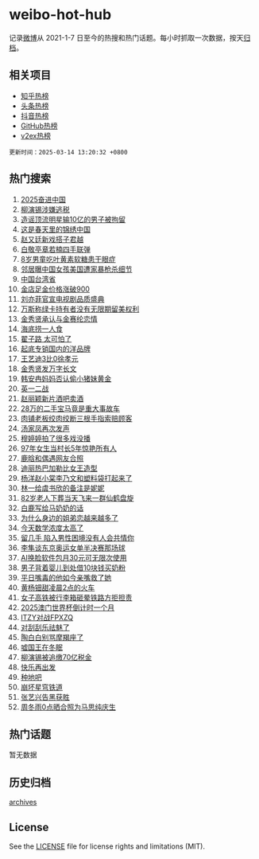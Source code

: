 # weibo-hot-hub

记录[微博](https://www.weibo.com)从 2021-1-7 日至今的热搜和热门话题。每小时抓取一次数据，按天[归档](archives)。

## 相关项目

- [知乎热榜](https://github.com/snaildev/zhihu-hot-hub)
- [头条热榜](https://github.com/snaildev/toutiao-hot-hub)
- [抖音热榜](https://github.com/snaildev/douyin-hot-hub)
- [GitHub热榜](https://github.com/snaildev/github-hot-hub)
- [v2ex热榜](https://github.com/snaildev/v2ex-hot-hub)


`更新时间：2025-03-14 13:20:32 +0800`

## 热门搜索

1. [2025奋进中国](https://m.weibo.cn/search?containerid=100103type%3D1%26t%3D10%26q%3D%232025%E5%A5%8B%E8%BF%9B%E4%B8%AD%E5%9B%BD%23&stream_entry_id=51&isnewpage=1&extparam=seat%3D1%26q%3D%25232025%25E5%25A5%258B%25E8%25BF%259B%25E4%25B8%25AD%25E5%259B%25BD%2523%26cate%3D10103%26filter_type%3Drealtimehot%26pos%3D0%26dgr%3D0%26stream_entry_id%3D51%26c_type%3D51%26display_time%3D1741929631%26pre_seqid%3D174192963101103094661145)
1. [柳演锡涉嫌逃税](https://m.weibo.cn/search?containerid=100103type%3D1%26t%3D10%26q%3D%23%E6%9F%B3%E6%BC%94%E9%94%A1%E6%B6%89%E5%AB%8C%E9%80%83%E7%A8%8E%23&stream_entry_id=31&isnewpage=1&extparam=seat%3D1%26cate%3D5001%26pos%3D0%26stream_entry_id%3D31%26realpos%3D1%26flag%3D2%26band_rank%3D1%26filter_type%3Drealtimehot%26q%3D%2523%25E6%259F%25B3%25E6%25BC%2594%25E9%2594%25A1%25E6%25B6%2589%25E5%25AB%258C%25E9%2580%2583%25E7%25A8%258E%2523%26dgr%3D0%26lcate%3D5001%26c_type%3D31%26display_time%3D1741929631%26pre_seqid%3D174192963101103094661145)
1. [造谣顶流明星输10亿的男子被拘留](https://m.weibo.cn/search?containerid=100103type%3D1%26t%3D10%26q%3D%23%E9%80%A0%E8%B0%A3%E9%A1%B6%E6%B5%81%E6%98%8E%E6%98%9F%E8%BE%9310%E4%BA%BF%E7%9A%84%E7%94%B7%E5%AD%90%E8%A2%AB%E6%8B%98%E7%95%99%23&stream_entry_id=31&isnewpage=1&extparam=seat%3D1%26cate%3D5001%26pos%3D1%26stream_entry_id%3D31%26realpos%3D2%26flag%3D2%26band_rank%3D2%26filter_type%3Drealtimehot%26q%3D%2523%25E9%2580%25A0%25E8%25B0%25A3%25E9%25A1%25B6%25E6%25B5%2581%25E6%2598%258E%25E6%2598%259F%25E8%25BE%259310%25E4%25BA%25BF%25E7%259A%2584%25E7%2594%25B7%25E5%25AD%2590%25E8%25A2%25AB%25E6%258B%2598%25E7%2595%2599%2523%26dgr%3D0%26lcate%3D5001%26c_type%3D31%26display_time%3D1741929631%26pre_seqid%3D174192963101103094661145)
1. [这是春天里的锦绣中国](https://m.weibo.cn/search?containerid=100103type%3D1%26t%3D10%26q%3D%23%E8%BF%99%E6%98%AF%E6%98%A5%E5%A4%A9%E9%87%8C%E7%9A%84%E9%94%A6%E7%BB%A3%E4%B8%AD%E5%9B%BD%23&stream_entry_id=31&isnewpage=1&extparam=seat%3D1%26cate%3D5001%26pos%3D2%26stream_entry_id%3D31%26realpos%3D3%26flag%3D0%26band_rank%3D3%26filter_type%3Drealtimehot%26q%3D%2523%25E8%25BF%2599%25E6%2598%25AF%25E6%2598%25A5%25E5%25A4%25A9%25E9%2587%258C%25E7%259A%2584%25E9%2594%25A6%25E7%25BB%25A3%25E4%25B8%25AD%25E5%259B%25BD%2523%26dgr%3D0%26lcate%3D5001%26c_type%3D31%26display_time%3D1741929631%26pre_seqid%3D174192963101103094661145)
1. [赵又廷新戏搭子君越](https://m.weibo.cn/search?containerid=100103type%3D1%26t%3D10%26q%3D%23%E8%B5%B5%E5%8F%88%E5%BB%B7%E6%96%B0%E6%88%8F%E6%90%AD%E5%AD%90%E5%90%9B%E8%B6%8A%23&stream_entry_id=31&isnewpage=1&extparam=seat%3D1%26cate%3D5001%26pos%3D3%26stream_entry_id%3D31%26lcate%3D5001%26c_type%3D31%26topic_ad%3D1%26band_rank%3D4%26filter_type%3Drealtimehot%26q%3D%2523%25E8%25B5%25B5%25E5%258F%2588%25E5%25BB%25B7%25E6%2596%25B0%25E6%2588%258F%25E6%2590%25AD%25E5%25AD%2590%25E5%2590%259B%25E8%25B6%258A%2523%26is_ad_pos%3D1%26dgr%3D0%26adid%3D278841%26display_time%3D1741929631%26pre_seqid%3D174192963101103094661145)
1. [白敬亭章若楠四手联弹](https://m.weibo.cn/search?containerid=100103type%3D1%26t%3D10%26q%3D%E7%99%BD%E6%95%AC%E4%BA%AD%E7%AB%A0%E8%8B%A5%E6%A5%A0%E5%9B%9B%E6%89%8B%E8%81%94%E5%BC%B9&stream_entry_id=31&isnewpage=1&extparam=seat%3D1%26cate%3D5001%26pos%3D4%26stream_entry_id%3D31%26realpos%3D4%26flag%3D1%26band_rank%3D4%26filter_type%3Drealtimehot%26q%3D%25E7%2599%25BD%25E6%2595%25AC%25E4%25BA%25AD%25E7%25AB%25A0%25E8%258B%25A5%25E6%25A5%25A0%25E5%259B%259B%25E6%2589%258B%25E8%2581%2594%25E5%25BC%25B9%26dgr%3D0%26lcate%3D5001%26c_type%3D31%26display_time%3D1741929631%26pre_seqid%3D174192963101103094661145)
1. [8岁男童吃叶黄素软糖患干眼症](https://m.weibo.cn/search?containerid=100103type%3D1%26t%3D10%26q%3D%238%E5%B2%81%E7%94%B7%E7%AB%A5%E5%90%83%E5%8F%B6%E9%BB%84%E7%B4%A0%E8%BD%AF%E7%B3%96%E6%82%A3%E5%B9%B2%E7%9C%BC%E7%97%87%23&stream_entry_id=31&isnewpage=1&extparam=seat%3D1%26cate%3D5001%26pos%3D5%26stream_entry_id%3D31%26realpos%3D5%26flag%3D1%26band_rank%3D5%26filter_type%3Drealtimehot%26q%3D%25238%25E5%25B2%2581%25E7%2594%25B7%25E7%25AB%25A5%25E5%2590%2583%25E5%258F%25B6%25E9%25BB%2584%25E7%25B4%25A0%25E8%25BD%25AF%25E7%25B3%2596%25E6%2582%25A3%25E5%25B9%25B2%25E7%259C%25BC%25E7%2597%2587%2523%26dgr%3D0%26lcate%3D5001%26c_type%3D31%26display_time%3D1741929631%26pre_seqid%3D174192963101103094661145)
1. [邻居曝中国女孩美国遭家暴枪杀细节](https://m.weibo.cn/search?containerid=100103type%3D1%26t%3D10%26q%3D%23%E9%82%BB%E5%B1%85%E6%9B%9D%E4%B8%AD%E5%9B%BD%E5%A5%B3%E5%AD%A9%E7%BE%8E%E5%9B%BD%E9%81%AD%E5%AE%B6%E6%9A%B4%E6%9E%AA%E6%9D%80%E7%BB%86%E8%8A%82%23&stream_entry_id=31&isnewpage=1&extparam=seat%3D1%26cate%3D5001%26pos%3D6%26stream_entry_id%3D31%26realpos%3D6%26flag%3D0%26band_rank%3D6%26filter_type%3Drealtimehot%26q%3D%2523%25E9%2582%25BB%25E5%25B1%2585%25E6%259B%259D%25E4%25B8%25AD%25E5%259B%25BD%25E5%25A5%25B3%25E5%25AD%25A9%25E7%25BE%258E%25E5%259B%25BD%25E9%2581%25AD%25E5%25AE%25B6%25E6%259A%25B4%25E6%259E%25AA%25E6%259D%2580%25E7%25BB%2586%25E8%258A%2582%2523%26dgr%3D0%26lcate%3D5001%26c_type%3D31%26display_time%3D1741929631%26pre_seqid%3D174192963101103094661145)
1. [中国台湾省](https://m.weibo.cn/search?containerid=100103type%3D1%26t%3D10%26q%3D%23%E4%B8%AD%E5%9B%BD%E5%8F%B0%E6%B9%BE%E7%9C%81%23&stream_entry_id=31&isnewpage=1&extparam=seat%3D1%26cate%3D5001%26pos%3D7%26stream_entry_id%3D31%26realpos%3D7%26flag%3D16%26band_rank%3D7%26filter_type%3Drealtimehot%26q%3D%2523%25E4%25B8%25AD%25E5%259B%25BD%25E5%258F%25B0%25E6%25B9%25BE%25E7%259C%2581%2523%26dgr%3D0%26lcate%3D5001%26c_type%3D31%26display_time%3D1741929631%26pre_seqid%3D174192963101103094661145)
1. [金店足金价格涨破900](https://m.weibo.cn/search?containerid=100103type%3D1%26t%3D10%26q%3D%23%E9%87%91%E5%BA%97%E8%B6%B3%E9%87%91%E4%BB%B7%E6%A0%BC%E6%B6%A8%E7%A0%B4900%23&stream_entry_id=31&isnewpage=1&extparam=seat%3D1%26cate%3D5001%26pos%3D8%26stream_entry_id%3D31%26realpos%3D8%26flag%3D0%26band_rank%3D8%26filter_type%3Drealtimehot%26q%3D%2523%25E9%2587%2591%25E5%25BA%2597%25E8%25B6%25B3%25E9%2587%2591%25E4%25BB%25B7%25E6%25A0%25BC%25E6%25B6%25A8%25E7%25A0%25B4900%2523%26dgr%3D0%26lcate%3D5001%26c_type%3D31%26display_time%3D1741929631%26pre_seqid%3D174192963101103094661145)
1. [刘亦菲官宣电视剧品质盛典](https://m.weibo.cn/search?containerid=100103type%3D1%26t%3D10%26q%3D%23%E5%88%98%E4%BA%A6%E8%8F%B2%E5%AE%98%E5%AE%A3%E7%94%B5%E8%A7%86%E5%89%A7%E5%93%81%E8%B4%A8%E7%9B%9B%E5%85%B8%23&stream_entry_id=31&isnewpage=1&extparam=seat%3D1%26cate%3D5001%26pos%3D9%26stream_entry_id%3D31%26realpos%3D9%26flag%3D1%26band_rank%3D9%26filter_type%3Drealtimehot%26q%3D%2523%25E5%2588%2598%25E4%25BA%25A6%25E8%258F%25B2%25E5%25AE%2598%25E5%25AE%25A3%25E7%2594%25B5%25E8%25A7%2586%25E5%2589%25A7%25E5%2593%2581%25E8%25B4%25A8%25E7%259B%259B%25E5%2585%25B8%2523%26dgr%3D0%26lcate%3D5001%26c_type%3D31%26display_time%3D1741929631%26pre_seqid%3D174192963101103094661145)
1. [万斯称绿卡持有者没有无限期留美权利](https://m.weibo.cn/search?containerid=100103type%3D1%26t%3D10%26q%3D%23%E4%B8%87%E6%96%AF%E7%A7%B0%E7%BB%BF%E5%8D%A1%E6%8C%81%E6%9C%89%E8%80%85%E6%B2%A1%E6%9C%89%E6%97%A0%E9%99%90%E6%9C%9F%E7%95%99%E7%BE%8E%E6%9D%83%E5%88%A9%23&stream_entry_id=31&isnewpage=1&extparam=seat%3D1%26cate%3D5001%26pos%3D10%26stream_entry_id%3D31%26realpos%3D10%26flag%3D1%26band_rank%3D10%26filter_type%3Drealtimehot%26q%3D%2523%25E4%25B8%2587%25E6%2596%25AF%25E7%25A7%25B0%25E7%25BB%25BF%25E5%258D%25A1%25E6%258C%2581%25E6%259C%2589%25E8%2580%2585%25E6%25B2%25A1%25E6%259C%2589%25E6%2597%25A0%25E9%2599%2590%25E6%259C%259F%25E7%2595%2599%25E7%25BE%258E%25E6%259D%2583%25E5%2588%25A9%2523%26dgr%3D0%26lcate%3D5001%26c_type%3D31%26display_time%3D1741929631%26pre_seqid%3D174192963101103094661145)
1. [金秀贤承认与金赛纶恋情](https://m.weibo.cn/search?containerid=100103type%3D1%26t%3D10%26q%3D%23%E9%87%91%E7%A7%80%E8%B4%A4%E6%89%BF%E8%AE%A4%E4%B8%8E%E9%87%91%E8%B5%9B%E7%BA%B6%E6%81%8B%E6%83%85%23&stream_entry_id=31&isnewpage=1&extparam=seat%3D1%26cate%3D5001%26pos%3D11%26stream_entry_id%3D31%26realpos%3D11%26flag%3D4%26band_rank%3D11%26filter_type%3Drealtimehot%26q%3D%2523%25E9%2587%2591%25E7%25A7%2580%25E8%25B4%25A4%25E6%2589%25BF%25E8%25AE%25A4%25E4%25B8%258E%25E9%2587%2591%25E8%25B5%259B%25E7%25BA%25B6%25E6%2581%258B%25E6%2583%2585%2523%26dgr%3D0%26lcate%3D5001%26c_type%3D31%26display_time%3D1741929631%26pre_seqid%3D174192963101103094661145)
1. [海底捞一人食](https://m.weibo.cn/search?containerid=100103type%3D1%26t%3D10%26q%3D%E6%B5%B7%E5%BA%95%E6%8D%9E%E4%B8%80%E4%BA%BA%E9%A3%9F&stream_entry_id=31&isnewpage=1&extparam=seat%3D1%26cate%3D5001%26pos%3D12%26stream_entry_id%3D31%26realpos%3D12%26flag%3D1%26band_rank%3D12%26filter_type%3Drealtimehot%26q%3D%25E6%25B5%25B7%25E5%25BA%2595%25E6%258D%259E%25E4%25B8%2580%25E4%25BA%25BA%25E9%25A3%259F%26dgr%3D0%26lcate%3D5001%26c_type%3D31%26display_time%3D1741929631%26pre_seqid%3D174192963101103094661145)
1. [翟子路 太可怕了](https://m.weibo.cn/search?containerid=100103type%3D1%26t%3D10%26q%3D%E7%BF%9F%E5%AD%90%E8%B7%AF+%E5%A4%AA%E5%8F%AF%E6%80%95%E4%BA%86&stream_entry_id=31&isnewpage=1&extparam=seat%3D1%26cate%3D5001%26pos%3D13%26stream_entry_id%3D31%26realpos%3D13%26flag%3D1%26band_rank%3D13%26filter_type%3Drealtimehot%26q%3D%25E7%25BF%259F%25E5%25AD%2590%25E8%25B7%25AF%2520%25E5%25A4%25AA%25E5%258F%25AF%25E6%2580%2595%25E4%25BA%2586%26dgr%3D0%26lcate%3D5001%26c_type%3D31%26display_time%3D1741929631%26pre_seqid%3D174192963101103094661145)
1. [起底专销国内的洋品牌](https://m.weibo.cn/search?containerid=100103type%3D1%26t%3D10%26q%3D%23%E8%B5%B7%E5%BA%95%E4%B8%93%E9%94%80%E5%9B%BD%E5%86%85%E7%9A%84%E6%B4%8B%E5%93%81%E7%89%8C%23&stream_entry_id=31&isnewpage=1&extparam=seat%3D1%26cate%3D5001%26pos%3D14%26stream_entry_id%3D31%26realpos%3D14%26flag%3D1%26band_rank%3D14%26filter_type%3Drealtimehot%26q%3D%2523%25E8%25B5%25B7%25E5%25BA%2595%25E4%25B8%2593%25E9%2594%2580%25E5%259B%25BD%25E5%2586%2585%25E7%259A%2584%25E6%25B4%258B%25E5%2593%2581%25E7%2589%258C%2523%26dgr%3D0%26lcate%3D5001%26c_type%3D31%26display_time%3D1741929631%26pre_seqid%3D174192963101103094661145)
1. [王艺迪3比0徐孝元](https://m.weibo.cn/search?containerid=100103type%3D1%26t%3D10%26q%3D%23%E7%8E%8B%E8%89%BA%E8%BF%AA3%E6%AF%940%E5%BE%90%E5%AD%9D%E5%85%83%23&stream_entry_id=31&isnewpage=1&extparam=seat%3D1%26cate%3D5001%26pos%3D15%26stream_entry_id%3D31%26realpos%3D15%26flag%3D1%26band_rank%3D15%26filter_type%3Drealtimehot%26q%3D%2523%25E7%258E%258B%25E8%2589%25BA%25E8%25BF%25AA3%25E6%25AF%25940%25E5%25BE%2590%25E5%25AD%259D%25E5%2585%2583%2523%26dgr%3D0%26lcate%3D5001%26c_type%3D31%26display_time%3D1741929631%26pre_seqid%3D174192963101103094661145)
1. [金秀贤发万字长文](https://m.weibo.cn/search?containerid=100103type%3D1%26t%3D10%26q%3D%E9%87%91%E7%A7%80%E8%B4%A4%E5%8F%91%E4%B8%87%E5%AD%97%E9%95%BF%E6%96%87&stream_entry_id=31&isnewpage=1&extparam=seat%3D1%26cate%3D5001%26pos%3D16%26stream_entry_id%3D31%26realpos%3D16%26flag%3D2%26band_rank%3D16%26filter_type%3Drealtimehot%26q%3D%25E9%2587%2591%25E7%25A7%2580%25E8%25B4%25A4%25E5%258F%2591%25E4%25B8%2587%25E5%25AD%2597%25E9%2595%25BF%25E6%2596%2587%26dgr%3D0%26lcate%3D5001%26c_type%3D31%26display_time%3D1741929631%26pre_seqid%3D174192963101103094661145)
1. [韩安冉妈妈否认偷小猪妹黄金](https://m.weibo.cn/search?containerid=100103type%3D1%26t%3D10%26q%3D%23%E9%9F%A9%E5%AE%89%E5%86%89%E5%A6%88%E5%A6%88%E5%90%A6%E8%AE%A4%E5%81%B7%E5%B0%8F%E7%8C%AA%E5%A6%B9%E9%BB%84%E9%87%91%23&stream_entry_id=31&isnewpage=1&extparam=seat%3D1%26cate%3D5001%26pos%3D17%26stream_entry_id%3D31%26realpos%3D17%26flag%3D0%26band_rank%3D17%26filter_type%3Drealtimehot%26q%3D%2523%25E9%259F%25A9%25E5%25AE%2589%25E5%2586%2589%25E5%25A6%2588%25E5%25A6%2588%25E5%2590%25A6%25E8%25AE%25A4%25E5%2581%25B7%25E5%25B0%258F%25E7%258C%25AA%25E5%25A6%25B9%25E9%25BB%2584%25E9%2587%2591%2523%26dgr%3D0%26lcate%3D5001%26c_type%3D31%26display_time%3D1741929631%26pre_seqid%3D174192963101103094661145)
1. [英一二战](https://m.weibo.cn/search?containerid=100103type%3D1%26t%3D10%26q%3D%E8%8B%B1%E4%B8%80%E4%BA%8C%E6%88%98&stream_entry_id=31&isnewpage=1&extparam=seat%3D1%26cate%3D5001%26pos%3D18%26stream_entry_id%3D31%26realpos%3D18%26flag%3D1%26band_rank%3D18%26filter_type%3Drealtimehot%26q%3D%25E8%258B%25B1%25E4%25B8%2580%25E4%25BA%258C%25E6%2588%2598%26dgr%3D0%26lcate%3D5001%26c_type%3D31%26display_time%3D1741929631%26pre_seqid%3D174192963101103094661145)
1. [赵丽颖新片酒吧卖酒](https://m.weibo.cn/search?containerid=100103type%3D1%26t%3D10%26q%3D%23%E8%B5%B5%E4%B8%BD%E9%A2%96%E6%96%B0%E7%89%87%E9%85%92%E5%90%A7%E5%8D%96%E9%85%92%23&stream_entry_id=31&isnewpage=1&extparam=seat%3D1%26cate%3D5001%26pos%3D19%26stream_entry_id%3D31%26realpos%3D19%26flag%3D0%26band_rank%3D19%26filter_type%3Drealtimehot%26q%3D%2523%25E8%25B5%25B5%25E4%25B8%25BD%25E9%25A2%2596%25E6%2596%25B0%25E7%2589%2587%25E9%2585%2592%25E5%2590%25A7%25E5%258D%2596%25E9%2585%2592%2523%26dgr%3D0%26lcate%3D5001%26c_type%3D31%26display_time%3D1741929631%26pre_seqid%3D174192963101103094661145)
1. [28万的二手宝马竟是重大事故车](https://m.weibo.cn/search?containerid=100103type%3D1%26t%3D10%26q%3D%2328%E4%B8%87%E7%9A%84%E4%BA%8C%E6%89%8B%E5%AE%9D%E9%A9%AC%E7%AB%9F%E6%98%AF%E9%87%8D%E5%A4%A7%E4%BA%8B%E6%95%85%E8%BD%A6%23&stream_entry_id=31&isnewpage=1&extparam=seat%3D1%26cate%3D5001%26pos%3D20%26stream_entry_id%3D31%26realpos%3D20%26flag%3D1%26band_rank%3D20%26filter_type%3Drealtimehot%26q%3D%252328%25E4%25B8%2587%25E7%259A%2584%25E4%25BA%258C%25E6%2589%258B%25E5%25AE%259D%25E9%25A9%25AC%25E7%25AB%259F%25E6%2598%25AF%25E9%2587%258D%25E5%25A4%25A7%25E4%25BA%258B%25E6%2595%2585%25E8%25BD%25A6%2523%26dgr%3D0%26lcate%3D5001%26c_type%3D31%26display_time%3D1741929631%26pre_seqid%3D174192963101103094661145)
1. [肉铺老板绞肉绞断三根手指索赔顾客](https://m.weibo.cn/search?containerid=100103type%3D1%26t%3D10%26q%3D%23%E8%82%89%E9%93%BA%E8%80%81%E6%9D%BF%E7%BB%9E%E8%82%89%E7%BB%9E%E6%96%AD%E4%B8%89%E6%A0%B9%E6%89%8B%E6%8C%87%E7%B4%A2%E8%B5%94%E9%A1%BE%E5%AE%A2%23&stream_entry_id=31&isnewpage=1&extparam=seat%3D1%26cate%3D5001%26pos%3D21%26stream_entry_id%3D31%26realpos%3D21%26flag%3D0%26band_rank%3D21%26filter_type%3Drealtimehot%26q%3D%2523%25E8%2582%2589%25E9%2593%25BA%25E8%2580%2581%25E6%259D%25BF%25E7%25BB%259E%25E8%2582%2589%25E7%25BB%259E%25E6%2596%25AD%25E4%25B8%2589%25E6%25A0%25B9%25E6%2589%258B%25E6%258C%2587%25E7%25B4%25A2%25E8%25B5%2594%25E9%25A1%25BE%25E5%25AE%25A2%2523%26dgr%3D0%26lcate%3D5001%26c_type%3D31%26display_time%3D1741929631%26pre_seqid%3D174192963101103094661145)
1. [汤家凤再次发声](https://m.weibo.cn/search?containerid=100103type%3D1%26t%3D10%26q%3D%23%E6%B1%A4%E5%AE%B6%E5%87%A4%E5%86%8D%E6%AC%A1%E5%8F%91%E5%A3%B0%23&stream_entry_id=31&isnewpage=1&extparam=seat%3D1%26cate%3D5001%26pos%3D22%26stream_entry_id%3D31%26realpos%3D22%26flag%3D0%26band_rank%3D22%26filter_type%3Drealtimehot%26q%3D%2523%25E6%25B1%25A4%25E5%25AE%25B6%25E5%2587%25A4%25E5%2586%258D%25E6%25AC%25A1%25E5%258F%2591%25E5%25A3%25B0%2523%26dgr%3D0%26lcate%3D5001%26c_type%3D31%26display_time%3D1741929631%26pre_seqid%3D174192963101103094661145)
1. [穆婷婷拍了很多戏没播](https://m.weibo.cn/search?containerid=100103type%3D1%26t%3D10%26q%3D%23%E7%A9%86%E5%A9%B7%E5%A9%B7%E6%8B%8D%E4%BA%86%E5%BE%88%E5%A4%9A%E6%88%8F%E6%B2%A1%E6%92%AD%23&stream_entry_id=31&isnewpage=1&extparam=seat%3D1%26cate%3D5001%26pos%3D23%26stream_entry_id%3D31%26realpos%3D23%26flag%3D0%26band_rank%3D23%26filter_type%3Drealtimehot%26q%3D%2523%25E7%25A9%2586%25E5%25A9%25B7%25E5%25A9%25B7%25E6%258B%258D%25E4%25BA%2586%25E5%25BE%2588%25E5%25A4%259A%25E6%2588%258F%25E6%25B2%25A1%25E6%2592%25AD%2523%26dgr%3D0%26lcate%3D5001%26c_type%3D31%26display_time%3D1741929631%26pre_seqid%3D174192963101103094661145)
1. [97年女生当村长5年惊艳所有人](https://m.weibo.cn/search?containerid=100103type%3D1%26t%3D10%26q%3D%2397%E5%B9%B4%E5%A5%B3%E7%94%9F%E5%BD%93%E6%9D%91%E9%95%BF5%E5%B9%B4%E6%83%8A%E8%89%B3%E6%89%80%E6%9C%89%E4%BA%BA%23&stream_entry_id=31&isnewpage=1&extparam=seat%3D1%26cate%3D5001%26pos%3D24%26stream_entry_id%3D31%26realpos%3D24%26flag%3D0%26band_rank%3D24%26filter_type%3Drealtimehot%26q%3D%252397%25E5%25B9%25B4%25E5%25A5%25B3%25E7%2594%259F%25E5%25BD%2593%25E6%259D%2591%25E9%2595%25BF5%25E5%25B9%25B4%25E6%2583%258A%25E8%2589%25B3%25E6%2589%2580%25E6%259C%2589%25E4%25BA%25BA%2523%26dgr%3D0%26lcate%3D5001%26c_type%3D31%26display_time%3D1741929631%26pre_seqid%3D174192963101103094661145)
1. [鹿晗和偶遇网友合照](https://m.weibo.cn/search?containerid=100103type%3D1%26t%3D10%26q%3D%23%E9%B9%BF%E6%99%97%E5%92%8C%E5%81%B6%E9%81%87%E7%BD%91%E5%8F%8B%E5%90%88%E7%85%A7%23&stream_entry_id=31&isnewpage=1&extparam=seat%3D1%26cate%3D5001%26pos%3D25%26stream_entry_id%3D31%26realpos%3D25%26flag%3D0%26band_rank%3D25%26filter_type%3Drealtimehot%26q%3D%2523%25E9%25B9%25BF%25E6%2599%2597%25E5%2592%258C%25E5%2581%25B6%25E9%2581%2587%25E7%25BD%2591%25E5%258F%258B%25E5%2590%2588%25E7%2585%25A7%2523%26dgr%3D0%26lcate%3D5001%26c_type%3D31%26display_time%3D1741929631%26pre_seqid%3D174192963101103094661145)
1. [迪丽热巴加勒比女王造型](https://m.weibo.cn/search?containerid=100103type%3D1%26t%3D10%26q%3D%23%E8%BF%AA%E4%B8%BD%E7%83%AD%E5%B7%B4%E5%8A%A0%E5%8B%92%E6%AF%94%E5%A5%B3%E7%8E%8B%E9%80%A0%E5%9E%8B%23&stream_entry_id=31&isnewpage=1&extparam=seat%3D1%26cate%3D5001%26pos%3D26%26stream_entry_id%3D31%26realpos%3D26%26flag%3D0%26band_rank%3D26%26filter_type%3Drealtimehot%26q%3D%2523%25E8%25BF%25AA%25E4%25B8%25BD%25E7%2583%25AD%25E5%25B7%25B4%25E5%258A%25A0%25E5%258B%2592%25E6%25AF%2594%25E5%25A5%25B3%25E7%258E%258B%25E9%2580%25A0%25E5%259E%258B%2523%26dgr%3D0%26lcate%3D5001%26c_type%3D31%26display_time%3D1741929631%26pre_seqid%3D174192963101103094661145)
1. [杨洋赵小棠李乃文和塑料袋打起来了](https://m.weibo.cn/search?containerid=100103type%3D1%26t%3D10%26q%3D%E6%9D%A8%E6%B4%8B%E8%B5%B5%E5%B0%8F%E6%A3%A0%E6%9D%8E%E4%B9%83%E6%96%87%E5%92%8C%E5%A1%91%E6%96%99%E8%A2%8B%E6%89%93%E8%B5%B7%E6%9D%A5%E4%BA%86&stream_entry_id=31&isnewpage=1&extparam=seat%3D1%26cate%3D5001%26pos%3D27%26stream_entry_id%3D31%26realpos%3D27%26flag%3D1%26band_rank%3D27%26filter_type%3Drealtimehot%26q%3D%25E6%259D%25A8%25E6%25B4%258B%25E8%25B5%25B5%25E5%25B0%258F%25E6%25A3%25A0%25E6%259D%258E%25E4%25B9%2583%25E6%2596%2587%25E5%2592%258C%25E5%25A1%2591%25E6%2596%2599%25E8%25A2%258B%25E6%2589%2593%25E8%25B5%25B7%25E6%259D%25A5%25E4%25BA%2586%26dgr%3D0%26lcate%3D5001%26c_type%3D31%26display_time%3D1741929631%26pre_seqid%3D174192963101103094661145)
1. [林一给虞书欣的备注是妮妮](https://m.weibo.cn/search?containerid=100103type%3D1%26t%3D10%26q%3D%23%E6%9E%97%E4%B8%80%E7%BB%99%E8%99%9E%E4%B9%A6%E6%AC%A3%E7%9A%84%E5%A4%87%E6%B3%A8%E6%98%AF%E5%A6%AE%E5%A6%AE%23&stream_entry_id=31&isnewpage=1&extparam=seat%3D1%26cate%3D5001%26pos%3D28%26stream_entry_id%3D31%26realpos%3D28%26flag%3D1%26band_rank%3D28%26filter_type%3Drealtimehot%26q%3D%2523%25E6%259E%2597%25E4%25B8%2580%25E7%25BB%2599%25E8%2599%259E%25E4%25B9%25A6%25E6%25AC%25A3%25E7%259A%2584%25E5%25A4%2587%25E6%25B3%25A8%25E6%2598%25AF%25E5%25A6%25AE%25E5%25A6%25AE%2523%26dgr%3D0%26lcate%3D5001%26c_type%3D31%26display_time%3D1741929631%26pre_seqid%3D174192963101103094661145)
1. [82岁老人下葬当天飞来一群仙鹤盘旋](https://m.weibo.cn/search?containerid=100103type%3D1%26t%3D10%26q%3D%2382%E5%B2%81%E8%80%81%E4%BA%BA%E4%B8%8B%E8%91%AC%E5%BD%93%E5%A4%A9%E9%A3%9E%E6%9D%A5%E4%B8%80%E7%BE%A4%E4%BB%99%E9%B9%A4%E7%9B%98%E6%97%8B%23&stream_entry_id=31&isnewpage=1&extparam=seat%3D1%26cate%3D5001%26pos%3D29%26stream_entry_id%3D31%26realpos%3D29%26flag%3D1%26band_rank%3D29%26filter_type%3Drealtimehot%26q%3D%252382%25E5%25B2%2581%25E8%2580%2581%25E4%25BA%25BA%25E4%25B8%258B%25E8%2591%25AC%25E5%25BD%2593%25E5%25A4%25A9%25E9%25A3%259E%25E6%259D%25A5%25E4%25B8%2580%25E7%25BE%25A4%25E4%25BB%2599%25E9%25B9%25A4%25E7%259B%2598%25E6%2597%258B%2523%26dgr%3D0%26lcate%3D5001%26c_type%3D31%26display_time%3D1741929631%26pre_seqid%3D174192963101103094661145)
1. [白鹿写给马奶奶的话](https://m.weibo.cn/search?containerid=100103type%3D1%26t%3D10%26q%3D%23%E7%99%BD%E9%B9%BF%E5%86%99%E7%BB%99%E9%A9%AC%E5%A5%B6%E5%A5%B6%E7%9A%84%E8%AF%9D%23&stream_entry_id=31&isnewpage=1&extparam=seat%3D1%26cate%3D5001%26pos%3D30%26stream_entry_id%3D31%26realpos%3D30%26flag%3D1%26band_rank%3D30%26filter_type%3Drealtimehot%26q%3D%2523%25E7%2599%25BD%25E9%25B9%25BF%25E5%2586%2599%25E7%25BB%2599%25E9%25A9%25AC%25E5%25A5%25B6%25E5%25A5%25B6%25E7%259A%2584%25E8%25AF%259D%2523%26dgr%3D0%26lcate%3D5001%26c_type%3D31%26display_time%3D1741929631%26pre_seqid%3D174192963101103094661145)
1. [为什么身边的姐弟恋越来越多了](https://m.weibo.cn/search?containerid=100103type%3D1%26t%3D10%26q%3D%23%E4%B8%BA%E4%BB%80%E4%B9%88%E8%BA%AB%E8%BE%B9%E7%9A%84%E5%A7%90%E5%BC%9F%E6%81%8B%E8%B6%8A%E6%9D%A5%E8%B6%8A%E5%A4%9A%E4%BA%86%23&stream_entry_id=31&isnewpage=1&extparam=seat%3D1%26cate%3D5001%26pos%3D31%26stream_entry_id%3D31%26realpos%3D31%26flag%3D0%26band_rank%3D31%26filter_type%3Drealtimehot%26q%3D%2523%25E4%25B8%25BA%25E4%25BB%2580%25E4%25B9%2588%25E8%25BA%25AB%25E8%25BE%25B9%25E7%259A%2584%25E5%25A7%2590%25E5%25BC%259F%25E6%2581%258B%25E8%25B6%258A%25E6%259D%25A5%25E8%25B6%258A%25E5%25A4%259A%25E4%25BA%2586%2523%26dgr%3D0%26lcate%3D5001%26c_type%3D31%26display_time%3D1741929631%26pre_seqid%3D174192963101103094661145)
1. [今天数学浓度太高了](https://m.weibo.cn/search?containerid=100103type%3D1%26t%3D10%26q%3D%23%E4%BB%8A%E5%A4%A9%E6%95%B0%E5%AD%A6%E6%B5%93%E5%BA%A6%E5%A4%AA%E9%AB%98%E4%BA%86%23&stream_entry_id=31&isnewpage=1&extparam=seat%3D1%26cate%3D5001%26pos%3D32%26stream_entry_id%3D31%26realpos%3D32%26flag%3D0%26band_rank%3D32%26filter_type%3Drealtimehot%26q%3D%2523%25E4%25BB%258A%25E5%25A4%25A9%25E6%2595%25B0%25E5%25AD%25A6%25E6%25B5%2593%25E5%25BA%25A6%25E5%25A4%25AA%25E9%25AB%2598%25E4%25BA%2586%2523%26dgr%3D0%26lcate%3D5001%26c_type%3D31%26display_time%3D1741929631%26pre_seqid%3D174192963101103094661145)
1. [留几手 陷入男性困境没有人会共情你](https://m.weibo.cn/search?containerid=100103type%3D1%26t%3D10%26q%3D%E7%95%99%E5%87%A0%E6%89%8B+%E9%99%B7%E5%85%A5%E7%94%B7%E6%80%A7%E5%9B%B0%E5%A2%83%E6%B2%A1%E6%9C%89%E4%BA%BA%E4%BC%9A%E5%85%B1%E6%83%85%E4%BD%A0&stream_entry_id=31&isnewpage=1&extparam=seat%3D1%26cate%3D5001%26pos%3D33%26stream_entry_id%3D31%26realpos%3D33%26flag%3D1%26band_rank%3D33%26filter_type%3Drealtimehot%26q%3D%25E7%2595%2599%25E5%2587%25A0%25E6%2589%258B%2520%25E9%2599%25B7%25E5%2585%25A5%25E7%2594%25B7%25E6%2580%25A7%25E5%259B%25B0%25E5%25A2%2583%25E6%25B2%25A1%25E6%259C%2589%25E4%25BA%25BA%25E4%25BC%259A%25E5%2585%25B1%25E6%2583%2585%25E4%25BD%25A0%26dgr%3D0%26lcate%3D5001%26c_type%3D31%26display_time%3D1741929631%26pre_seqid%3D174192963101103094661145)
1. [李隼谈东京奥运女单半决赛那场球](https://m.weibo.cn/search?containerid=100103type%3D1%26t%3D10%26q%3D%E6%9D%8E%E9%9A%BC%E8%B0%88%E4%B8%9C%E4%BA%AC%E5%A5%A5%E8%BF%90%E5%A5%B3%E5%8D%95%E5%8D%8A%E5%86%B3%E8%B5%9B%E9%82%A3%E5%9C%BA%E7%90%83&stream_entry_id=31&isnewpage=1&extparam=seat%3D1%26cate%3D5001%26pos%3D34%26stream_entry_id%3D31%26realpos%3D34%26flag%3D1%26band_rank%3D34%26filter_type%3Drealtimehot%26q%3D%25E6%259D%258E%25E9%259A%25BC%25E8%25B0%2588%25E4%25B8%259C%25E4%25BA%25AC%25E5%25A5%25A5%25E8%25BF%2590%25E5%25A5%25B3%25E5%258D%2595%25E5%258D%258A%25E5%2586%25B3%25E8%25B5%259B%25E9%2582%25A3%25E5%259C%25BA%25E7%2590%2583%26dgr%3D0%26lcate%3D5001%26c_type%3D31%26display_time%3D1741929631%26pre_seqid%3D174192963101103094661145)
1. [AI换脸软件包月30元可无限次使用](https://m.weibo.cn/search?containerid=100103type%3D1%26t%3D10%26q%3D%23AI%E6%8D%A2%E8%84%B8%E8%BD%AF%E4%BB%B6%E5%8C%85%E6%9C%8830%E5%85%83%E5%8F%AF%E6%97%A0%E9%99%90%E6%AC%A1%E4%BD%BF%E7%94%A8%23&stream_entry_id=31&isnewpage=1&extparam=seat%3D1%26cate%3D5001%26pos%3D35%26stream_entry_id%3D31%26realpos%3D35%26flag%3D1%26band_rank%3D35%26filter_type%3Drealtimehot%26q%3D%2523AI%25E6%258D%25A2%25E8%2584%25B8%25E8%25BD%25AF%25E4%25BB%25B6%25E5%258C%2585%25E6%259C%258830%25E5%2585%2583%25E5%258F%25AF%25E6%2597%25A0%25E9%2599%2590%25E6%25AC%25A1%25E4%25BD%25BF%25E7%2594%25A8%2523%26dgr%3D0%26lcate%3D5001%26c_type%3D31%26display_time%3D1741929631%26pre_seqid%3D174192963101103094661145)
1. [男子背着婴儿到处借10块钱买奶粉](https://m.weibo.cn/search?containerid=100103type%3D1%26t%3D10%26q%3D%23%E7%94%B7%E5%AD%90%E8%83%8C%E7%9D%80%E5%A9%B4%E5%84%BF%E5%88%B0%E5%A4%84%E5%80%9F10%E5%9D%97%E9%92%B1%E4%B9%B0%E5%A5%B6%E7%B2%89%23&stream_entry_id=31&isnewpage=1&extparam=seat%3D1%26cate%3D5001%26pos%3D36%26stream_entry_id%3D31%26realpos%3D36%26flag%3D0%26band_rank%3D36%26filter_type%3Drealtimehot%26q%3D%2523%25E7%2594%25B7%25E5%25AD%2590%25E8%2583%258C%25E7%259D%2580%25E5%25A9%25B4%25E5%2584%25BF%25E5%2588%25B0%25E5%25A4%2584%25E5%2580%259F10%25E5%259D%2597%25E9%2592%25B1%25E4%25B9%25B0%25E5%25A5%25B6%25E7%25B2%2589%2523%26dgr%3D0%26lcate%3D5001%26c_type%3D31%26display_time%3D1741929631%26pre_seqid%3D174192963101103094661145)
1. [平日嘴毒的他如今亲嘴救了她](https://m.weibo.cn/search?containerid=100103type%3D1%26t%3D10%26q%3D%E5%B9%B3%E6%97%A5%E5%98%B4%E6%AF%92%E7%9A%84%E4%BB%96%E5%A6%82%E4%BB%8A%E4%BA%B2%E5%98%B4%E6%95%91%E4%BA%86%E5%A5%B9&stream_entry_id=31&isnewpage=1&extparam=seat%3D1%26cate%3D5001%26pos%3D37%26stream_entry_id%3D31%26realpos%3D37%26flag%3D1%26band_rank%3D37%26filter_type%3Drealtimehot%26q%3D%25E5%25B9%25B3%25E6%2597%25A5%25E5%2598%25B4%25E6%25AF%2592%25E7%259A%2584%25E4%25BB%2596%25E5%25A6%2582%25E4%25BB%258A%25E4%25BA%25B2%25E5%2598%25B4%25E6%2595%2591%25E4%25BA%2586%25E5%25A5%25B9%26dgr%3D0%26lcate%3D5001%26c_type%3D31%26display_time%3D1741929631%26pre_seqid%3D174192963101103094661145)
1. [黄杨钿甜凌晨2点的火车](https://m.weibo.cn/search?containerid=100103type%3D1%26t%3D10%26q%3D%23%E9%BB%84%E6%9D%A8%E9%92%BF%E7%94%9C%E5%87%8C%E6%99%A82%E7%82%B9%E7%9A%84%E7%81%AB%E8%BD%A6%23&stream_entry_id=31&isnewpage=1&extparam=seat%3D1%26cate%3D5001%26pos%3D38%26stream_entry_id%3D31%26realpos%3D38%26flag%3D1%26band_rank%3D38%26filter_type%3Drealtimehot%26q%3D%2523%25E9%25BB%2584%25E6%259D%25A8%25E9%2592%25BF%25E7%2594%259C%25E5%2587%258C%25E6%2599%25A82%25E7%2582%25B9%25E7%259A%2584%25E7%2581%25AB%25E8%25BD%25A6%2523%26dgr%3D0%26lcate%3D5001%26c_type%3D31%26display_time%3D1741929631%26pre_seqid%3D174192963101103094661145)
1. [女子高铁被行李箱砸晕铁路方拒担责](https://m.weibo.cn/search?containerid=100103type%3D1%26t%3D10%26q%3D%23%E5%A5%B3%E5%AD%90%E9%AB%98%E9%93%81%E8%A2%AB%E8%A1%8C%E6%9D%8E%E7%AE%B1%E7%A0%B8%E6%99%95%E9%93%81%E8%B7%AF%E6%96%B9%E6%8B%92%E6%8B%85%E8%B4%A3%23&stream_entry_id=31&isnewpage=1&extparam=seat%3D1%26cate%3D5001%26pos%3D39%26stream_entry_id%3D31%26realpos%3D39%26flag%3D0%26band_rank%3D39%26filter_type%3Drealtimehot%26q%3D%2523%25E5%25A5%25B3%25E5%25AD%2590%25E9%25AB%2598%25E9%2593%2581%25E8%25A2%25AB%25E8%25A1%258C%25E6%259D%258E%25E7%25AE%25B1%25E7%25A0%25B8%25E6%2599%2595%25E9%2593%2581%25E8%25B7%25AF%25E6%2596%25B9%25E6%258B%2592%25E6%258B%2585%25E8%25B4%25A3%2523%26dgr%3D0%26lcate%3D5001%26c_type%3D31%26display_time%3D1741929631%26pre_seqid%3D174192963101103094661145)
1. [2025澳门世界杯倒计时一个月](https://m.weibo.cn/search?containerid=100103type%3D1%26t%3D10%26q%3D%232025%E6%BE%B3%E9%97%A8%E4%B8%96%E7%95%8C%E6%9D%AF%E5%80%92%E8%AE%A1%E6%97%B6%E4%B8%80%E4%B8%AA%E6%9C%88%23&stream_entry_id=31&isnewpage=1&extparam=seat%3D1%26cate%3D5001%26pos%3D40%26stream_entry_id%3D31%26realpos%3D40%26flag%3D1%26band_rank%3D40%26filter_type%3Drealtimehot%26q%3D%25232025%25E6%25BE%25B3%25E9%2597%25A8%25E4%25B8%2596%25E7%2595%258C%25E6%259D%25AF%25E5%2580%2592%25E8%25AE%25A1%25E6%2597%25B6%25E4%25B8%2580%25E4%25B8%25AA%25E6%259C%2588%2523%26dgr%3D0%26lcate%3D5001%26c_type%3D31%26display_time%3D1741929631%26pre_seqid%3D174192963101103094661145)
1. [ITZY对战FPXZQ](https://m.weibo.cn/search?containerid=100103type%3D1%26t%3D10%26q%3DITZY%E5%AF%B9%E6%88%98FPXZQ&stream_entry_id=31&isnewpage=1&extparam=seat%3D1%26cate%3D5001%26pos%3D41%26stream_entry_id%3D31%26realpos%3D41%26flag%3D1%26band_rank%3D41%26filter_type%3Drealtimehot%26q%3DITZY%25E5%25AF%25B9%25E6%2588%2598FPXZQ%26dgr%3D0%26lcate%3D5001%26c_type%3D31%26display_time%3D1741929631%26pre_seqid%3D174192963101103094661145)
1. [对刮刮乐祛魅了](https://m.weibo.cn/search?containerid=100103type%3D1%26t%3D10%26q%3D%E5%AF%B9%E5%88%AE%E5%88%AE%E4%B9%90%E7%A5%9B%E9%AD%85%E4%BA%86&stream_entry_id=31&isnewpage=1&extparam=seat%3D1%26cate%3D5001%26pos%3D42%26stream_entry_id%3D31%26realpos%3D42%26flag%3D1%26band_rank%3D42%26filter_type%3Drealtimehot%26q%3D%25E5%25AF%25B9%25E5%2588%25AE%25E5%2588%25AE%25E4%25B9%2590%25E7%25A5%259B%25E9%25AD%2585%25E4%25BA%2586%26dgr%3D0%26lcate%3D5001%26c_type%3D31%26display_time%3D1741929631%26pre_seqid%3D174192963101103094661145)
1. [陶白白别骂摩羯座了](https://m.weibo.cn/search?containerid=100103type%3D1%26t%3D10%26q%3D%E9%99%B6%E7%99%BD%E7%99%BD%E5%88%AB%E9%AA%82%E6%91%A9%E7%BE%AF%E5%BA%A7%E4%BA%86&stream_entry_id=31&isnewpage=1&extparam=seat%3D1%26cate%3D5001%26pos%3D43%26stream_entry_id%3D31%26realpos%3D43%26flag%3D1%26band_rank%3D43%26filter_type%3Drealtimehot%26q%3D%25E9%2599%25B6%25E7%2599%25BD%25E7%2599%25BD%25E5%2588%25AB%25E9%25AA%2582%25E6%2591%25A9%25E7%25BE%25AF%25E5%25BA%25A7%25E4%25BA%2586%26dgr%3D0%26lcate%3D5001%26c_type%3D31%26display_time%3D1741929631%26pre_seqid%3D174192963101103094661145)
1. [嘘国王在冬眠](https://m.weibo.cn/search?containerid=100103type%3D1%26t%3D10%26q%3D%E5%98%98%E5%9B%BD%E7%8E%8B%E5%9C%A8%E5%86%AC%E7%9C%A0&stream_entry_id=31&isnewpage=1&extparam=seat%3D1%26cate%3D5001%26pos%3D44%26stream_entry_id%3D31%26realpos%3D44%26flag%3D1%26band_rank%3D44%26filter_type%3Drealtimehot%26q%3D%25E5%2598%2598%25E5%259B%25BD%25E7%258E%258B%25E5%259C%25A8%25E5%2586%25AC%25E7%259C%25A0%26dgr%3D0%26lcate%3D5001%26c_type%3D31%26display_time%3D1741929631%26pre_seqid%3D174192963101103094661145)
1. [柳演锡被追缴70亿税金](https://m.weibo.cn/search?containerid=100103type%3D1%26t%3D10%26q%3D%23%E6%9F%B3%E6%BC%94%E9%94%A1%E8%A2%AB%E8%BF%BD%E7%BC%B470%E4%BA%BF%E7%A8%8E%E9%87%91%23&stream_entry_id=31&isnewpage=1&extparam=seat%3D1%26cate%3D5001%26pos%3D45%26stream_entry_id%3D31%26realpos%3D45%26flag%3D1%26band_rank%3D45%26filter_type%3Drealtimehot%26q%3D%2523%25E6%259F%25B3%25E6%25BC%2594%25E9%2594%25A1%25E8%25A2%25AB%25E8%25BF%25BD%25E7%25BC%25B470%25E4%25BA%25BF%25E7%25A8%258E%25E9%2587%2591%2523%26dgr%3D0%26lcate%3D5001%26c_type%3D31%26display_time%3D1741929631%26pre_seqid%3D174192963101103094661145)
1. [快乐再出发](https://m.weibo.cn/search?containerid=100103type%3D1%26t%3D10%26q%3D%E5%BF%AB%E4%B9%90%E5%86%8D%E5%87%BA%E5%8F%91&stream_entry_id=31&isnewpage=1&extparam=seat%3D1%26cate%3D5001%26pos%3D46%26stream_entry_id%3D31%26realpos%3D46%26flag%3D1%26band_rank%3D46%26filter_type%3Drealtimehot%26q%3D%25E5%25BF%25AB%25E4%25B9%2590%25E5%2586%258D%25E5%2587%25BA%25E5%258F%2591%26dgr%3D0%26lcate%3D5001%26c_type%3D31%26display_time%3D1741929631%26pre_seqid%3D174192963101103094661145)
1. [种地吧](https://m.weibo.cn/search?containerid=100103type%3D1%26t%3D10%26q%3D%E7%A7%8D%E5%9C%B0%E5%90%A7&stream_entry_id=31&isnewpage=1&extparam=seat%3D1%26cate%3D5001%26pos%3D47%26stream_entry_id%3D31%26realpos%3D47%26flag%3D1%26band_rank%3D47%26filter_type%3Drealtimehot%26q%3D%25E7%25A7%258D%25E5%259C%25B0%25E5%2590%25A7%26dgr%3D0%26lcate%3D5001%26c_type%3D31%26display_time%3D1741929631%26pre_seqid%3D174192963101103094661145)
1. [崩坏星穹铁道](https://m.weibo.cn/search?containerid=100103type%3D1%26t%3D10%26q%3D%23%E5%B4%A9%E5%9D%8F%E6%98%9F%E7%A9%B9%E9%93%81%E9%81%93%23&stream_entry_id=31&isnewpage=1&extparam=seat%3D1%26cate%3D5001%26pos%3D48%26stream_entry_id%3D31%26realpos%3D48%26flag%3D1%26band_rank%3D48%26filter_type%3Drealtimehot%26q%3D%2523%25E5%25B4%25A9%25E5%259D%258F%25E6%2598%259F%25E7%25A9%25B9%25E9%2593%2581%25E9%2581%2593%2523%26dgr%3D0%26lcate%3D5001%26c_type%3D31%26display_time%3D1741929631%26pre_seqid%3D174192963101103094661145)
1. [张艺兴告黑获胜](https://m.weibo.cn/search?containerid=100103type%3D1%26t%3D10%26q%3D%23%E5%BC%A0%E8%89%BA%E5%85%B4%E5%91%8A%E9%BB%91%E8%8E%B7%E8%83%9C%23&stream_entry_id=31&isnewpage=1&extparam=seat%3D1%26cate%3D5001%26pos%3D49%26stream_entry_id%3D31%26realpos%3D49%26flag%3D1%26band_rank%3D49%26filter_type%3Drealtimehot%26q%3D%2523%25E5%25BC%25A0%25E8%2589%25BA%25E5%2585%25B4%25E5%2591%258A%25E9%25BB%2591%25E8%258E%25B7%25E8%2583%259C%2523%26dgr%3D0%26lcate%3D5001%26c_type%3D31%26display_time%3D1741929631%26pre_seqid%3D174192963101103094661145)
1. [周冬雨0点晒合照为马思纯庆生](https://m.weibo.cn/search?containerid=100103type%3D1%26t%3D10%26q%3D%23%E5%91%A8%E5%86%AC%E9%9B%A80%E7%82%B9%E6%99%92%E5%90%88%E7%85%A7%E4%B8%BA%E9%A9%AC%E6%80%9D%E7%BA%AF%E5%BA%86%E7%94%9F%23&stream_entry_id=31&isnewpage=1&extparam=seat%3D1%26cate%3D5001%26pos%3D50%26stream_entry_id%3D31%26realpos%3D50%26flag%3D0%26band_rank%3D50%26filter_type%3Drealtimehot%26q%3D%2523%25E5%2591%25A8%25E5%2586%25AC%25E9%259B%25A80%25E7%2582%25B9%25E6%2599%2592%25E5%2590%2588%25E7%2585%25A7%25E4%25B8%25BA%25E9%25A9%25AC%25E6%2580%259D%25E7%25BA%25AF%25E5%25BA%2586%25E7%2594%259F%2523%26dgr%3D0%26lcate%3D5001%26c_type%3D31%26display_time%3D1741929631%26pre_seqid%3D174192963101103094661145)

## 热门话题

暂无数据

## 历史归档

[archives](archives)

## License

See the [LICENSE](LICENSE) file for license rights and limitations (MIT).
